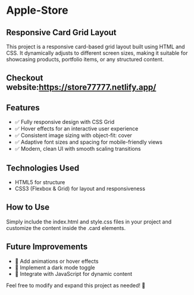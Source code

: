 # Apple-Store

## Responsive Card Grid Layout

This project is a responsive card-based grid layout built using HTML and CSS. It dynamically adjusts to different screen sizes, making it suitable for showcasing products, portfolio items, or any structured content.

## Checkout website:https://store77777.netlify.app/

## Features
- ✅ Fully responsive design with CSS Grid
- ✅ Hover effects for an interactive user experience
- ✅ Consistent image sizing with object-fit: cover
- ✅ Adaptive font sizes and spacing for mobile-friendly views
- ✅ Modern, clean UI with smooth scaling transitions

## Technologies Used
- HTML5 for structure
- CSS3 (Flexbox & Grid) for layout and responsiveness

## How to Use
Simply include the index.html and style.css files in your project and customize the content inside the .card elements.

## Future Improvements
- 🔹 Add animations or hover effects
- 🔹 Implement a dark mode toggle
- 🔹 Integrate with JavaScript for dynamic content

Feel free to modify and expand this project as needed! 🚀
